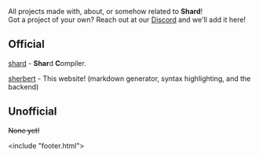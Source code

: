 <link href="style/style.css" rel="stylesheet"/>
<include "header.html">

All projects made with, about, or somehow related to **Shard**!  
Got a project of your own? Reach out at our [Discord](https://discord.gg/f5FVgr7gxX) and we'll add it here!

## Official
<div class=block>

[shard](https://github.com/shard-org/shard) - **Shar**d **C**ompiler.  

[sherbert](https://github.com/shard-org/sherbert) - This website! (markdown generator, syntax highlighting, and the backend)

</div>

## Unofficial
<div class=block>

~~None yet!~~  

</div>

<include "footer.html">
